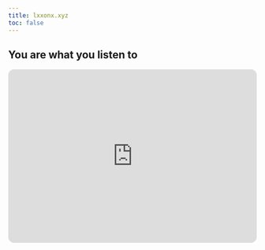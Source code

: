```yaml
---
title: lxxonx.xyz
toc: false
---
```


## You are what you listen to

<iframe class="mt-8" style="border-radius:12px" src="https://open.spotify.com/embed/playlist/5V2K2Vsph3qWtNlrsQzpjz?utm_source=generator&theme=0" width="100%" height="352" frameBorder="0" allowfullscreen="" allow="autoplay; clipboard-write; encrypted-media; fullscreen; picture-in-picture" loading="lazy"></iframe>
